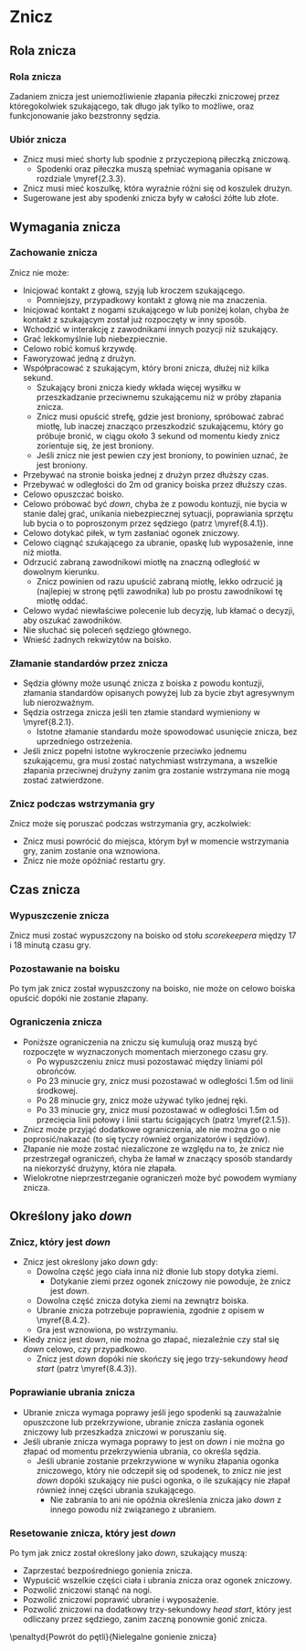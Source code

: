 # Znicz

## Rola znicza

### Rola znicza
Zadaniem znicza jest uniemożliwienie złapania piłeczki zniczowej przez któregokolwiek szukającego, tak długo jak tylko to możliwe, oraz funkcjonowanie jako bezstronny sędzia.

### Ubiór znicza

* Znicz musi mieć shorty lub spodnie z przyczepioną piłeczką zniczową.
    * Spodenki oraz piłeczka muszą spełniać wymagania opisane w rozdziale \myref{2.3.3}.
* Znicz musi mieć koszulkę, która wyraźnie różni się od koszulek drużyn.
* Sugerowane jest aby spodenki znicza były w całości żółte lub złote.


## Wymagania znicza

### Zachowanie znicza
Znicz nie może:

* Inicjować kontakt z głową, szyją lub kroczem szukającego.
    * Pomniejszy, przypadkowy kontakt z głową nie ma znaczenia.
* Inicjować kontakt z nogami szukającego w lub poniżej kolan, chyba że kontakt z szukającym został już rozpoczęty w inny sposób.
* Wchodzić w interakcję z zawodnikami innych pozycji niż szukający.
* Grać lekkomyślnie lub niebezpiecznie.
* Celowo robić komuś krzywdę.
* Faworyzować jedną z drużyn.
* Współpracować z szukającym, który broni znicza, dłużej niż kilka sekund.
    * Szukający broni znicza kiedy wkłada więcej wysiłku w przeszkadzanie przeciwnemu szukającemu niż w próby złapania znicza.
    * Znicz musi opuścić strefę, gdzie jest broniony, spróbować zabrać miotłę, lub inaczej znacząco przeszkodzić szukającemu, który go próbuje bronić, w ciągu około 3 sekund od momentu kiedy znicz zorientuje się, że jest broniony.
    * Jeśli znicz nie jest pewien czy jest broniony, to powinien uznać, że jest broniony. 
* Przebywać na stronie boiska jednej z drużyn przez dłuższy czas.
* Przebywać w odległości do 2m od granicy boiska przez dłuższy czas.
* Celowo opuszczać boisko.
* Celowo próbować być _down_, chyba że z powodu kontuzji, nie bycia w stanie dalej grać, unikania niebezpiecznej sytuacji, poprawiania sprzętu lub bycia o to poproszonym przez sędziego (patrz \myref{8.4.1}).
* Celowo dotykać piłek, w tym zasłaniać ogonek zniczowy.
* Celowo ciągnąć szukającego za ubranie, opaskę lub wyposażenie, inne niż miotła.
* Odrzucić zabraną zawodnikowi miotłę na znaczną odległość w dowolnym kierunku.
    * Znicz powinien od razu upuścić zabraną miotłę, lekko odrzucić ją (najlepiej w stronę pętli zawodnika) lub po prostu zawodnikowi tę miotłę oddać.
* Celowo wydać niewłaściwe polecenie lub decyzję, lub kłamać o decyzji, aby oszukać zawodników.
* Nie słuchać się poleceń sędziego głównego.
* Wnieść żadnych rekwizytów na boisko.


### Złamanie standardów przez znicza

* Sędzia główny może usunąć znicza z boiska z powodu kontuzji, złamania standardów opisanych powyżej lub za bycie zbyt agresywnym lub nierozważnym.
* Sędzia ostrzega znicza jeśli ten złamie standard wymieniony w \myref{8.2.1}.
    * Istotne złamanie standardu może spowodować usunięcie znicza, bez uprzedniego ostrzeżenia.
* Jeśli znicz popełni istotne wykroczenie przeciwko jednemu szukającemu, gra musi zostać natychmiast wstrzymana, a wszelkie złapania przeciwnej drużyny zanim gra zostanie wstrzymana nie mogą zostać zatwierdzone.


### Znicz podczas wstrzymania gry
Znicz może się poruszać podczas wstrzymania gry, aczkolwiek:

* Znicz musi powrócić do miejsca, którym był w momencie wstrzymania gry, zanim zostanie ona wznowiona.
* Znicz nie może opóźniać restartu gry.

## Czas znicza

### Wypuszczenie znicza

Znicz musi zostać wypuszczony na boisko od stołu _scorekeepera_ między 17 i 18 minutą czasu gry.


### Pozostawanie na boisku
Po tym jak znicz został wypuszczony na boisko, nie może on celowo boiska opuścić dopóki nie zostanie złapany.

### Ograniczenia znicza

* Poniższe ograniczenia na zniczu się kumulują oraz muszą być rozpoczęte w wyznaczonych momentach mierzonego czasu gry.
    * Po wypuszczeniu znicz musi pozostawać między liniami pól obrońców.
    * Po 23 minucie gry, znicz musi pozostawać w odległości 1.5m od linii środkowej.
    * Po 28 minucie gry, znicz może używać tylko jednej ręki.
    * Po 33 minucie gry, znicz musi pozostawać w odległości 1.5m od przecięcia linii połowy i linii startu ścigających (patrz \myref{2.1.5}).
* Znicz może przyjąć dodatkowe ograniczenia, ale nie można go o nie poprosić/nakazać (to się tyczy również organizatorów i sędziów).
* Złapanie nie może zostać niezaliczone ze względu na to, że znicz nie przestrzegał ograniczeń, chyba że łamał w znaczący sposób standardy na niekorzyść drużyny, która nie złapała.
* Wielokrotne nieprzestrzeganie ograniczeń może być powodem wymiany znicza.


## Określony jako _down_

### Znicz, który jest _down_

* Znicz jest określony jako _down_ gdy:
    * Dowolna część jego ciała inna niż dłonie lub stopy dotyka ziemi.
        * Dotykanie ziemi przez ogonek zniczowy nie powoduje, że znicz jest _down_.
    * Dowolna część znicza dotyka ziemi na zewnątrz boiska.
    * Ubranie znicza potrzebuje poprawienia, zgodnie z opisem w \myref{8.4.2}.
    * Gra jest wznowiona, po wstrzymaniu.
* Kiedy znicz jest _down_, nie można go złapać, niezależnie czy stał się _down_ celowo, czy przypadkowo.
    * Znicz jest _down_ dopóki nie skończy się jego trzy-sekundowy _head start_ (patrz \myref{8.4.3}).
  


### Poprawianie ubrania znicza

* Ubranie znicza wymaga poprawy jeśli jego spodenki są zauważalnie opuszczone lub przekrzywione, ubranie znicza zasłania ogonek zniczowy lub przeszkadza zniczowi w poruszaniu się.
* Jeśli ubranie znicza wymaga poprawy to jest on _down_ i nie można go złapać od momentu przekrzywienia ubrania, co określa sędzia.
    * Jeśli ubranie zostanie przekrzywione w wyniku złapania ogonka zniczowego, który nie odczepił się od spodenek, to znicz nie jest _down_ dopóki szukający nie puści ogonka, o ile szukający nie złapał również innej części ubrania szukającego.
        * Nie zabrania to ani nie opóźnia określenia znicza jako _down_ z innego powodu niż związanego z ubraniem.
    
  


### Resetowanie znicza, który jest _down_
Po tym jak znicz został określony jako _down_, szukający muszą:

* Zaprzestać bezpośredniego gonienia znicza.
* Wypuścić wszelkie części ciała i ubrania znicza oraz ogonek zniczowy.
* Pozwolić zniczowi stanąć na nogi.
* Pozwolić zniczowi poprawić ubranie i wyposażenie.
* Pozwolić zniczowi na dodatkowy trzy-sekundowy _head start_, który jest odliczany przez sędziego, zanim zaczną ponownie gonić znicza.


\penaltyd{Powrót do pętli}{Nielegalne gonienie znicza}
